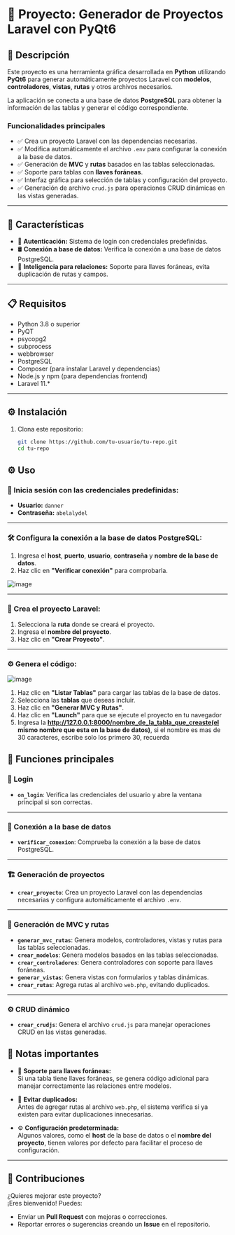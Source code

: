 # 📌 Proyecto: Generador de Proyectos Laravel con PyQt6

## 🧩 Descripción

Este proyecto es una herramienta gráfica desarrollada en **Python** utilizando **PyQt6** para generar automáticamente proyectos Laravel con **modelos**, **controladores**, **vistas**, **rutas** y otros archivos necesarios.

La aplicación se conecta a una base de datos **PostgreSQL** para obtener la información de las tablas y generar el código correspondiente.

### Funcionalidades principales

- ✅ Crea un proyecto Laravel con las dependencias necesarias.
- ✅ Modifica automáticamente el archivo `.env` para configurar la conexión a la base de datos.
- ✅ Generación de **MVC** y **rutas** basados en las tablas seleccionadas.
- ✅ Soporte para tablas con **llaves foráneas**.
- ✅ Interfaz gráfica para selección de tablas y configuración del proyecto.
- ✅ Generación de archivo `crud.js` para operaciones CRUD dinámicas en las vistas generadas.

---

## 🚀 Características

- 🔐 **Autenticación:** Sistema de login con credenciales predefinidas.
- 🛢️ **Conexión a base de datos:** Verifica la conexión a una base de datos PostgreSQL.
- 🧠 **Inteligencia para relaciones:** Soporte para llaves foráneas, evita duplicación de rutas y campos.

---

## 📋 Requisitos

- Python 3.8 o superior
 - PyQT
 - psycopg2
 - subprocess
 - webbrowser
- PostgreSQL  
- Composer (para instalar Laravel y dependencias)  
- Node.js y npm (para dependencias frontend)  
- Laravel 11.\*

---

## ⚙️ Instalación

1. Clona este repositorio:
   ```bash
   git clone https://github.com/tu-usuario/tu-repo.git
   cd tu-repo   


## ⚙️ Uso 
### 🔐 Inicia sesión con las credenciales predefinidas:

- **Usuario:** `danner`  
- **Contraseña:** `abelalydel`

---

### 🛠️ Configura la conexión a la base de datos PostgreSQL:

1. Ingresa el **host**, **puerto**, **usuario**, **contraseña** y **nombre de la base de datos**.
2. Haz clic en **"Verificar conexión"** para comprobarla.
   
![image](https://github.com/user-attachments/assets/b881035b-a6cb-4845-9437-7bb15aa985fc)


---

### 🧱 Crea el proyecto Laravel:

1. Selecciona la **ruta** donde se creará el proyecto.
2. Ingresa el **nombre del proyecto**.
3. Haz clic en **"Crear Proyecto"**.

---

### ⚙️ Genera el código:
![image](https://github.com/user-attachments/assets/75ba0a79-7c05-4a46-89d5-3fb5ce3d5662)


1. Haz clic en **"Listar Tablas"** para cargar las tablas de la base de datos.
2. Selecciona las **tablas** que deseas incluir.
3. Haz clic en **"Generar MVC y Rutas"**.
4. Haz clic en **"Launch"** para que se ejecute el proyecto en tu navegador
5. Ingresa la **http://127.0.0.1:8000/nombre_de_la_tabla_que_creaste(el mismo nombre que esta en la base de datos)**, si el nombre es mas de 30 caracteres, escribe solo los primero 30, recuerda 


## 🧩 Funciones principales

### 🔑 Login
- **`on_login`**: Verifica las credenciales del usuario y abre la ventana principal si son correctas.

---

### 🔌 Conexión a la base de datos
- **`verificar_conexion`**: Comprueba la conexión a la base de datos PostgreSQL.

---

### 🏗️ Generación de proyectos
- **`crear_proyecto`**: Crea un proyecto Laravel con las dependencias necesarias y configura automáticamente el archivo `.env`.

---

### 🧱 Generación de MVC y rutas
- **`generar_mvc_rutas`**: Genera modelos, controladores, vistas y rutas para las tablas seleccionadas.
- **`crear_modelos`**: Genera modelos basados en las tablas seleccionadas.
- **`crear_controladores`**: Genera controladores con soporte para llaves foráneas.
- **`generar_vistas`**: Genera vistas con formularios y tablas dinámicas.
- **`crear_rutas`**: Agrega rutas al archivo `web.php`, evitando duplicados.

---

### ⚙️ CRUD dinámico
- **`crear_crudjs`**: Genera el archivo `crud.js` para manejar operaciones CRUD en las vistas generadas.



## 📝 Notas importantes

- 🔗 **Soporte para llaves foráneas:**  
  Si una tabla tiene llaves foráneas, se genera código adicional para manejar correctamente las relaciones entre modelos.

- 🚫 **Evitar duplicados:**  
  Antes de agregar rutas al archivo `web.php`, el sistema verifica si ya existen para evitar duplicaciones innecesarias.

- ⚙️ **Configuración predeterminada:**  
  Algunos valores, como el **host** de la base de datos o el **nombre del proyecto**, tienen valores por defecto para facilitar el proceso de configuración.

---

## 🤝 Contribuciones

¿Quieres mejorar este proyecto?  
¡Eres bienvenido! Puedes:

- Enviar un **Pull Request** con mejoras o correcciones.
- Reportar errores o sugerencias creando un **Issue** en el repositorio.
